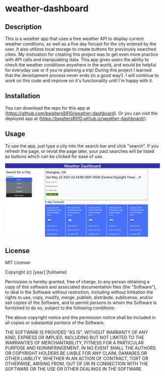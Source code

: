 # weather-dashboard

## Description
This is a weather app that uses a free weather API to display current weather conditions, as well as a five day forcast for the city entered by the user. It also utilizes local storage to create buttons for previously searched cities. My motivation for creating this project was to get even more practice with API calls and manipulating data. This app gives users the ability to check the weather conditions anywhere in the world, and would be helpful for everyday use or if you're planning a trip! During this project I learned that the development process never ends (in a good way!). I will continue to work on this code and improve on it's functionality until I'm happy with it.

## Installation
You can download the repo for this app at (https://github.com/bwalters8910/weather-dashboard). Or you can visit the deployed app at (https://bwalters8910.github.io/weather-dashboard/).

## Usage
To use the app, just type a city into the search bar and click "search". If you refresh the page, or revist the page later, your past searches will be listed as buttons which can be clicked for ease of use.

![screenshot](assets/images/screenshot.PNG)

## License
MIT License

Copyright (c) [year] [fullname]

Permission is hereby granted, free of charge, to any person obtaining a copy
of this software and associated documentation files (the "Software"), to deal
in the Software without restriction, including without limitation the rights
to use, copy, modify, merge, publish, distribute, sublicense, and/or sell
copies of the Software, and to permit persons to whom the Software is
furnished to do so, subject to the following conditions:

The above copyright notice and this permission notice shall be included in all
copies or substantial portions of the Software.

THE SOFTWARE IS PROVIDED "AS IS", WITHOUT WARRANTY OF ANY KIND, EXPRESS OR
IMPLIED, INCLUDING BUT NOT LIMITED TO THE WARRANTIES OF MERCHANTABILITY,
FITNESS FOR A PARTICULAR PURPOSE AND NONINFRINGEMENT. IN NO EVENT SHALL THE
AUTHORS OR COPYRIGHT HOLDERS BE LIABLE FOR ANY CLAIM, DAMAGES OR OTHER
LIABILITY, WHETHER IN AN ACTION OF CONTRACT, TORT OR OTHERWISE, ARISING FROM,
OUT OF OR IN CONNECTION WITH THE SOFTWARE OR THE USE OR OTHER DEALINGS IN THE
SOFTWARE.
